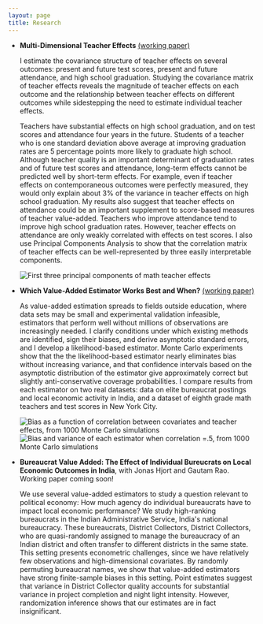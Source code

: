 ```yaml
---
layout: page
title: Research
---
```



<ul>
<li><p><b>Multi-Dimensional Teacher Effects</b> <a href='/public/full_chapter1.pdf'>(working paper)</a></p>

<p>I estimate the covariance structure of teacher effects on several 
outcomes: present and future test scores, present and future attendance, and
high school graduation. Studying the covariance matrix of teacher effects reveals
the magnitude of teacher effects on each outcome 
and the relationship between teacher effects on different outcomes
    while sidestepping the need to estimate individual teacher effects.</p>

<p> Teachers have substantial effects on high school graduation, and on test
    scores and attendance four years in the future. Students of a teacher who 
    is one standard deviation above average at improving graduation rates
    are 5 percentage points more likely to graduate high school.
Although teacher quality is an important determinant of graduation rates and of
    future test scores and attendance, long-term effects
    cannot be predicted well by short-term effects. For example, even if teacher effects
    on contemporaneous outcomes were perfectly measured, they would only
    explain about 3% of the variance in teacher effects on high school graduation.
    My results also suggest that teacher effects on attendance could be an
    important supplement to score-based measures of teacher value-added.
    Teachers who improve attendance tend to improve high school graduation
    rates. However, teacher effects on attendance are only weakly correlated
    with effects on test scores. I also use Principal Components Analysis to show
    that the correlation matrix of teacher effects can be well-represented by
    three easily interpretable components.</p>

<img src="{{site.url }}{{ site.baseurl }}/public/pca_math.png" alt="First three principal components
of math teacher effects">

</li>


<li><p><b>Which Value-Added Estimator Works Best and When?</b> <a href='/public/full_chapter2.pdf'>(working paper)</a></p>

<p>As value-added estimation spreads to fields outside
education, where data sets may be small and experimental
validation infeasible, estimators that perform
well without millions of observations are increasingly needed.
I clarify conditions under which existing methods
are identified, sign their biases, and derive asymptotic
    standard errors, and I develop
a likelihood-based estimator. Monte Carlo experiments show that
the
the likelihood-based estimator nearly eliminates
bias without increasing variance, and that
confidence intervals based on the asymptotic distribution of the
estimator give approximately correct but slightly anti-conservative
coverage probabilities.
I compare results from each
estimator on two real datasets: data on elite bureaucrat
postings and local economic activity in India, and
a dataset of eighth grade math teachers and test scores in New York City.</p>

<img src="{{site.url }}{{ site.baseurl }}/public/simulation_Bias_fig.png" alt="Bias as a function of correlation between covariates and teacher effects, from 1000 Monte Carlo simulations">

<img src="{{site.url }}{{ site.baseurl }}/public/bias_variance.png" alt="Bias and variance of each estimator when correlation =.5, from 1000 Monte Carlo simulations">


</li>

<li><p><b>Bureaucrat Value Added: The Effect of Individual Bureucrats on Local Economic Outcomes in India</b>, 
with Jonas Hjort and Gautam Rao. Working paper coming soon! </p>


<p>We use several value-added estimators to study a
question relevant to political economy: How much agency do individual 
bureaucrats have to impact local economic performance? We study
high-ranking bureaucrats in the Indian Administrative Service, 
India's national bureaucracy. These bureaucrats, District Collectors,
District Collectors, who are quasi-randomly assigned to manage the 
bureaucracy of an Indian district and often transfer to different districts
in the same state. This setting presents econometric challenges, since we
have relatively few observations and high-dimensional covariates. By randomly
permuting bureaucrat names, we show that value-added estimators have strong
finite-sample biases in this setting. Point estimates suggest that variance in
District Collector quality accounts for substantial variance in project
completion and night light intensity. However, randomization inference shows
that our estimates are in fact insignificant.
</p>
</li>
</ul>
